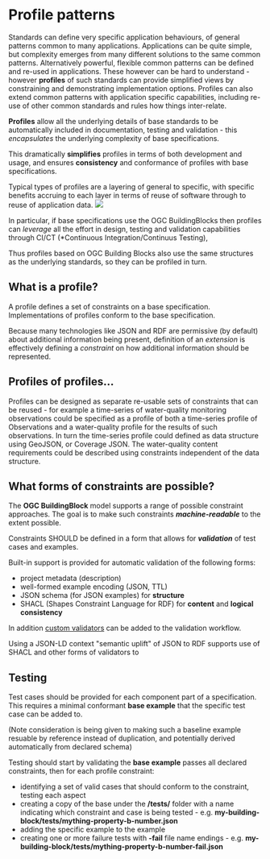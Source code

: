 # Profile patterns

Standards can define very specific application behaviours, of general patterns common to many applications. Applications can be quite simple, but complexity emerges from many different solutions to the same common patterns. Alternatively powerful, flexible common patterns can be defined and re-used in applications. These however can be hard to understand - however **profiles** of such standards can provide simplified views by constraining and demonstrating implementation options.  Profiles can also extend common patterns with application specific capabilities, including re-use of other common standards and rules how things inter-relate.

**Profiles** allow all the underlying details of base standards to be automatically included in documentation, testing and validation - this _encapsulates_ the underlying complexity of base specifications.
 
This dramatically **simplifies** profiles in terms of both development and usage, and ensures **consistency** and conformance of profiles with base specifications.

Typical types of profiles are a layering of general to specific, with specific benefits accruing to each layer in terms of reuse of software through to reuse of application data.
![](https://lucid.app/publicSegments/view/5bebb494-e12f-46c6-a633-9c4cb3f0ba56/image.png)

In particular, if base specifications use the OGC BuildingBlocks then profiles can _leverage_ all the effort in design, testing and validation capabilities through CI/CT (*Continuous Integration/Continuus Testing),

Thus profiles based on OGC Building Blocks also use the same structures as the underlying standards, so they can be profiled in turn.

## What is a profile?

A profile defines a set of constraints on a base specification. Implementations of profiles conform to the base specification.

Because many technologies like JSON and RDF are permissive (by default) about additional information being present, definition of an *extension* is effectively defining a *constraint* on how additional information should be represented.

## Profiles of profiles... 

Profiles can be designed as separate re-usable sets of constraints that can be reused - for example a time-series of water-quality monitoring observations could be specified as a profile of both a time-series profile of Observations and a water-quality profile for the results of such observations.
In turn the time-series profile could defined as data structure using GeoJSON, or Coverage JSON.  The water-quality content requirements could be described using constraints independent of the data structure.

## What forms of constraints are possible?

The **OGC BuildingBlock** model supports a range of possible constraint approaches.  The goal is to make such constraints **_machine-readable_** to the extent possible.

Constraints SHOULD be defined in a form that allows for **_validation_** of test cases and examples.

Built-in support is provided for automatic validation of the following forms:
- project metadata (description)
- well-formed example encoding (JSON, TTL)
- JSON schema (for JSON examples) for **structure**
- SHACL (Shapes Constraint Language for RDF) for **content** and **logical consistency**

In addition [custom validators](VALIDATORS) can be added to the validation workflow. 

Using a JSON-LD context "semantic uplift" of JSON to RDF supports use of SHACL and other forms of validators to 

## Testing

Test cases should be provided for each component part of a specification.  This requires a minimal conformant **base example** that the specific test case can be added to.

(Note consideration is being given to making such a baseline example resuable by reference instead of duplication, and potentially derived automatically from declared schema)

Testing should start by validating the **base example** passes all declared constraints, then for each profile constraint:
- identifying a set of valid cases that should conform to the constraint, testing each aspect
- creating a copy of the base under the **/tests/** folder with a name indicating which constraint and case is being tested - e.g. **my-building-block/tests/mything-property-b-number.json**
- adding the specific example to the example
- creating one or more failure tests with **-fail** file name endings - e.g. **my-building-block/tests/mything-property-b-number-fail.json**
